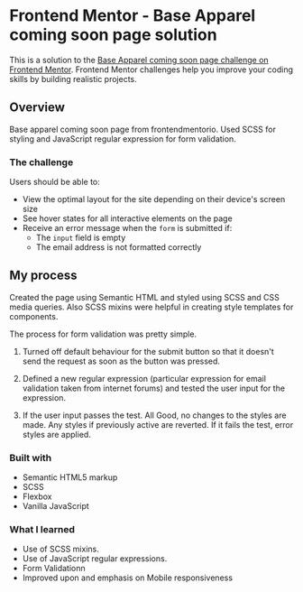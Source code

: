 # Frontend Mentor - Base Apparel coming soon page solution

This is a solution to the [Base Apparel coming soon page challenge on Frontend Mentor](https://www.frontendmentor.io/challenges/base-apparel-coming-soon-page-5d46b47f8db8a7063f9331a0). Frontend Mentor challenges help you improve your coding skills by building realistic projects. 

## Overview

Base apparel coming soon page from frontendmentorio. Used SCSS for styling and JavaScript regular expression for form validation.
### The challenge

Users should be able to:

- View the optimal layout for the site depending on their device's screen size
- See hover states for all interactive elements on the page
- Receive an error message when the `form` is submitted if:
  - The `input` field is empty
  - The email address is not formatted correctly

## My process

Created the page using Semantic HTML and styled using SCSS and CSS media queries. Also SCSS mixins were helpful in creating style templates for components.

The process for form validation was pretty simple.

1. Turned off default behaviour for the submit button so that it doesn't send the request as soon as the button was pressed.

2. Defined a new regular expression (particular expression for email validation taken from internet forums) and tested the user input for the expression.

3. If the user input passes the test. All Good, no changes to the styles are made. Any styles if previously active are reverted. If it fails the test, error styles are applied.
### Built with

- Semantic HTML5 markup
- SCSS
- Flexbox
- Vanilla JavaScript

### What I learned

- Use of SCSS mixins.
- Use of JavaScript regular expressions.
- Form Validationn
- Improved upon and emphasis on Mobile responsiveness




